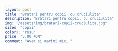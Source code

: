 ```yaml
---
layout: post
title: "Bratari pentru copii, cu cruciulita"
description: "Bratari pentru copii, cu cruciulita"
img: "/assets/img/bratari-copii-cruciulita.jpg"
sizes: "copii"
colors: "rosu"
price: "5.00 RON"
comment: "Avem si marimi mici."
---
```

